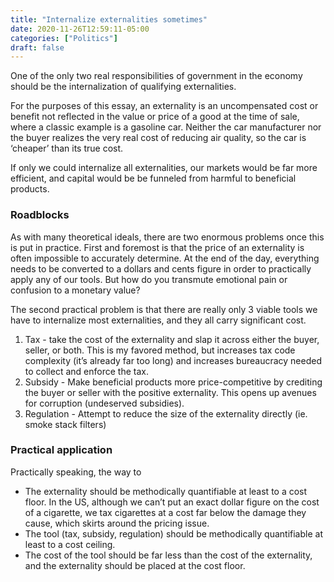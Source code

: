 ```yaml
---
title: "Internalize externalities sometimes"
date: 2020-11-26T12:59:11-05:00
categories: ["Politics"]
draft: false
---
```


One of the only two real responsibilities of government in the economy should be the internalization of qualifying externalities.

For the purposes of this essay, an externality is an uncompensated cost or benefit not reflected in the value or price of a good at the time of sale, where a classic example is a gasoline car.  Neither the car manufacturer nor the buyer realizes the very real cost of reducing air quality, so the car is ‘cheaper’ than its true cost.

If only we could internalize all externalities, our markets would be far more efficient, and capital would be be funneled from harmful to beneficial products.   

### Roadblocks
As with many theoretical ideals, there are two enormous problems once this is put in practice.  First and foremost is that the price of an externality is often impossible to accurately determine.  At the end of the day, everything needs to be converted to a dollars and cents figure in order to practically apply any of our tools.  But how do you transmute emotional pain or confusion to a monetary value?

The second practical problem is that there are really only 3 viable tools we have to internalize most externalities, and they all carry significant cost.

1. Tax - take the cost of the externality and slap it across either the buyer, seller, or both.  This is my favored method, but increases tax code complexity (it’s already far too long) and increases bureaucracy needed to collect and enforce the tax.
2. Subsidy - Make beneficial products more price-competitive by crediting the buyer or seller with the positive externality.  This opens up avenues for corruption (undeserved subsidies).
3. Regulation - Attempt to reduce the size of the externality directly (ie. smoke stack filters)

### Practical application
Practically speaking, the way to 

* The externality should be methodically quantifiable at least to a cost floor.  In the US, although we can’t put an exact dollar figure on the cost of a cigarette, we tax cigarettes at a cost far below the damage they cause, which skirts around the pricing issue.
* The tool (tax, subsidy, regulation) should be methodically quantifiable at least to a cost ceiling.
* The cost of the tool should be far less than the cost of the externality, and the externality should be placed at the cost floor.